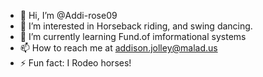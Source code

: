 - 👋 Hi, I’m @Addi-rose09
- 👀 I’m interested in Horseback riding, and swing dancing.
- 🌱 I’m currently learning Fund.of imformational systems 
- 📫 How to reach me at addison.jolley@malad.us
- ⚡ Fun fact: I Rodeo horses!

<!---
Addi-rose09/Addi-rose09 is a ✨ special ✨ repository because its `README.md` (this file) appears on your GitHub profile.
You can click the Preview link to take a look at your changes.
--->

